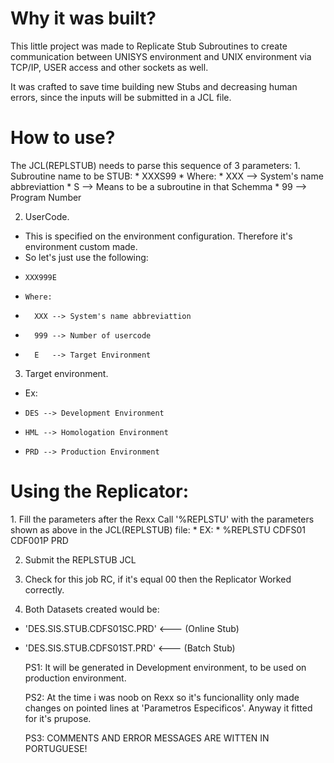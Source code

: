 

<h1>Why it was built?</h1>
                                                      
This little project was made to Replicate Stub Subroutines to create communication between UNISYS environment and UNIX environment via 
TCP/IP, USER access and other sockets as well.

It was crafted to save time building new Stubs and decreasing human errors, since the inputs will be submitted in a JCL file.
                                          
                                          
<h1>How to use?</h1>
The JCL(REPLSTUB) needs to parse this sequence of 3 parameters:
1. Subroutine name to be STUB:
*     XXXS99
*     Where:
*     XXX --> System's name abbreviattion
*     S   --> Means to be a subroutine in that Schemma
*     99  --> Program Number
      
2. UserCode.
*   This is specified on the environment configuration. Therefore it's environment custom made. 
*   So let's just use the following:
*     XXX999E
*     Where:
*       XXX --> System's name abbreviattion
*       999 --> Number of usercode
*       E   --> Target Environment
        
3. Target environment. 
*   Ex: 
*     DES --> Development Environment
*     HML --> Homologation Environment
*     PRD --> Production Environment
      
      
<h1>Using the Replicator:</h1>
1. Fill the parameters after the Rexx Call '%REPLSTU' with the parameters shown as above in the JCL(REPLSTUB) file:
* EX:
* %REPLSTU  CDFS01 CDF001P PRD
  
2. Submit the REPLSTUB JCL
  
3. Check for this job RC, if it's equal 00 then the Replicator Worked correctly. 
  
4. Both Datasets created would be:
* 'DES.SIS.STUB.CDFS01SC.PRD'   <--- (Online Stub)
* 'DES.SIS.STUB.CDFS01ST.PRD'   <--- (Batch Stub)
    
  PS1: It will be generated in Development environment, to be used on production environment.
  
  
  PS2: At the time i was noob on Rexx so it's funcionallity only made changes on pointed lines at 'Parametros Especificos'.
  Anyway it fitted for it's prupose.
  
  PS3: COMMENTS AND ERROR MESSAGES ARE WITTEN IN PORTUGUESE!
  
  
